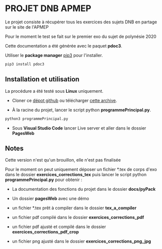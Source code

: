 # PROJET DNB APMEP

Le projet consiste à récupérer tous les exercices des sujets DNB en partage sur le site de l'APMEP

Pour le moment le test se fait sur le premier exo du sujet de polynésie 2020

Cette documentation a été générée avec le paquet **pdoc3**.

Utiliser le **package manager** [pip3](https://pip.pypa.io/en/stable/) pour l'installer.

```bash
pip3 install pdoc3
```

## Installation et utilisation
    
La procédure a été testé sous **Linux** uniquement.

* Cloner ce [dépot github](https://github.com/slozano54/projetDNB) ou télécharger [cette archive](https://github.com/slozano54/projetDNB/archive/master.zip).


* À la racine du projet, lancer le script python **programmePrincipal.py**.

```bash
python3 programmePrincipal.py
```

* Sous **Visual Studio Code** lancer Live server et aller dans le dossier **PagesWeb**
    
## Notes

Cette version n'est qu'un brouillon, elle n'est pas finalisée

Pour le moment on peut uniquement déposer un fichier *.tex de corps d'exo dans le dossier **exercices_corrections_tex** puis lancer le script python **programmePrincipal.py** pour obtenir :

* La documentation des fonctions du projet dans le dossier **docs/pyPack**

* Un dossier **pagesWeb** avec une démo

* un fichier *.tex prêt à compiler dans le dossier **tex_a_compiler**

* un fichier pdf compilé dans le dossier **exercices_corrections_pdf**

* un fichier pdf ajusté et compilé dans le dossier **exercices_corrections_pdf_crop**

* un fichier png ajusté dans le dossier **exercices_corrections_png_jpg**